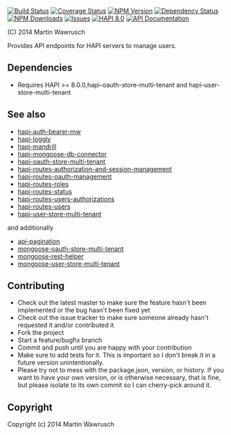 [![Build Status](https://travis-ci.org/codedoctor/hapi-routes-users-authorizations.svg?branch=master)](https://travis-ci.org/codedoctor/hapi-routes-users-authorizations)
[![Coverage Status](https://img.shields.io/coveralls/codedoctor/hapi-routes-users-authorizations.svg)](https://coveralls.io/r/codedoctor/hapi-routes-users-authorizations)
[![NPM Version](http://img.shields.io/npm/v/hapi-routes-users-authorizations.svg)](https://www.npmjs.org/package//hapi-routes-users-authorizations)
[![Dependency Status](https://gemnasium.com/codedoctor/hapi-routes-users-authorizations.svg)](https://gemnasium.com/codedoctor/hapi-routes-users-authorizations)
[![NPM Downloads](http://img.shields.io/npm/dm/hapi-routes-users-authorizations.svg)](https://www.npmjs.org/package/hapi-routes-users-authorizations)
[![Issues](http://img.shields.io/github/issues/codedoctor/hapi-routes-users-authorizations.svg)](https://github.com/codedoctor/hapi-routes-users-authorizations/issues)
[![HAPI 8.0](http://img.shields.io/badge/hapi-8.0-blue.svg)](http://hapijs.com)
[![API Documentation](http://img.shields.io/badge/API-Documentation-ff69b4.svg)](http://coffeedoc.info/github/codedoctor/hapi-routes-users-authorizations)

(C) 2014 Martin Wawrusch

Provides API endpoints for HAPI servers to manage users.

## Dependencies

* Requires HAPI >= 8.0.0,hapi-oauth-store-multi-tenant and hapi-user-store-multi-tenant


## See also

* [hapi-auth-bearer-mw](https://github.com/codedoctor/hapi-auth-bearer-mw)
* [hapi-loggly](https://github.com/codedoctor/hapi-loggly)
* [hapi-mandrill](https://github.com/codedoctor/hapi-mandrill)
* [hapi-mongoose-db-connector](https://github.com/codedoctor/hapi-mongoose-db-connector)
* [hapi-oauth-store-multi-tenant](https://github.com/codedoctor/hapi-oauth-store-multi-tenant)
* [hapi-routes-authorization-and-session-management](https://github.com/codedoctor/hapi-routes-authorization-and-session-management)
* [hapi-routes-oauth-management](https://github.com/codedoctor/hapi-routes-oauth-management)
* [hapi-routes-roles](https://github.com/codedoctor/hapi-routes-roles)
* [hapi-routes-status](https://github.com/codedoctor/hapi-routes-status)
* [hapi-routes-users-authorizations](https://github.com/codedoctor/hapi-routes-users-authorizations)
* [hapi-routes-users](https://github.com/codedoctor/hapi-routes-users)
* [hapi-user-store-multi-tenant](https://github.com/codedoctor/hapi-user-store-multi-tenant)

and additionally

* [api-pagination](https://github.com/codedoctor/api-pagination)
* [mongoose-oauth-store-multi-tenant](https://github.com/codedoctor/mongoose-oauth-store-multi-tenant)
* [mongoose-rest-helper](https://github.com/codedoctor/mongoose-rest-helper)
* [mongoose-user-store-multi-tenant](https://github.com/codedoctor/mongoose-user-store-multi-tenant)

## Contributing
 
* Check out the latest master to make sure the feature hasn't been implemented or the bug hasn't been fixed yet
* Check out the issue tracker to make sure someone already hasn't requested it and/or contributed it
* Fork the project
* Start a feature/bugfix branch
* Commit and push until you are happy with your contribution
* Make sure to add tests for it. This is important so I don't break it in a future version unintentionally.
* Please try not to mess with the package.json, version, or history. If you want to have your own version, or is otherwise necessary, that is fine, but please isolate to its own commit so I can cherry-pick around it.

## Copyright

Copyright (c) 2014 Martin Wawrusch 


